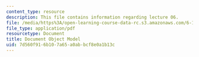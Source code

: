 ```yaml
---
content_type: resource
description: This file contains information regarding lecture 06.
file: /media/https%3A/open-learning-course-data-rc.s3.amazonaws.com/6-170-software-studio-spring-2013/7d560f916b107a65a0abbcf8e0a1b13c_MIT6_170S13_06-dc-objt-mod.pdf
file_type: application/pdf
resourcetype: Document
title: Document Object Model
uid: 7d560f91-6b10-7a65-a0ab-bcf8e0a1b13c
---
```

